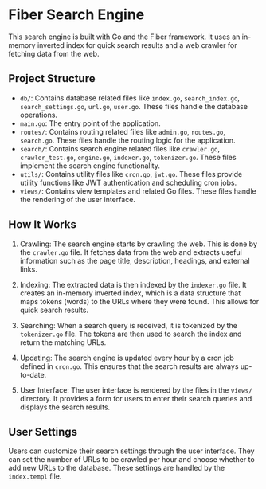 # Fiber Search Engine

This search engine is built with Go and the Fiber framework. It uses an in-memory inverted index for quick search results and a web crawler for fetching data from the web.

## Project Structure

- `db/`: Contains database related files like `index.go`, `search_index.go`, `search_settings.go`, `url.go`, `user.go`. These files handle the database operations.
- `main.go`: The entry point of the application.
- `routes/`: Contains routing related files like `admin.go`, `routes.go`, `search.go`. These files handle the routing logic for the application.
- `search/`: Contains search engine related files like `crawler.go`, `crawler_test.go`, `engine.go`, `indexer.go`, `tokenizer.go`. These files implement the search engine functionality.
- `utils/`: Contains utility files like `cron.go`, `jwt.go`. These files provide utility functions like JWT authentication and scheduling cron jobs.
- `views/`: Contains view templates and related Go files. These files handle the rendering of the user interface.

## How It Works

1. Crawling: The search engine starts by crawling the web. This is done by the `crawler.go` file. It fetches data from the web and extracts useful information such as the page title, description, headings, and external links.

2. Indexing: The extracted data is then indexed by the `indexer.go` file. It creates an in-memory inverted index, which is a data structure that maps tokens (words) to the URLs where they were found. This allows for quick search results.

3. Searching: When a search query is received, it is tokenized by the `tokenizer.go` file. The tokens are then used to search the index and return the matching URLs.

4. Updating: The search engine is updated every hour by a cron job defined in `cron.go`. This ensures that the search results are always up-to-date.

5. User Interface: The user interface is rendered by the files in the `views/` directory. It provides a form for users to enter their search queries and displays the search results.

## User Settings

Users can customize their search settings through the user interface. They can set the number of URLs to be crawled per hour and choose whether to add new URLs to the database. These settings are handled by the `index.templ` file.
